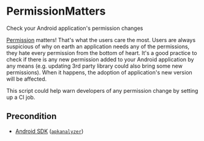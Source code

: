 # PermissionMatters

Check your Android application's permission changes

[Permission](https://developer.android.com/guide/topics/permissions/index.html) matters!  That's what the users care the most.  Users are always suspicious of why on earth an application needs any of the permissions, they hate every permission from the bottom of heart.  It's a good practice to check if there is any new permission added to your Android application by any means (e.g. updating 3rd party library could also bring some new permissions).  When it happens, the adoption of application's new version will be affected.

This script could help warn developers of any permission change by setting up a CI job.

## Precondition

* [Android SDK](https://developer.android.com/studio/index.html#command-tools) ([`apkanalyzer`](https://developer.android.com/studio/command-line/apkanalyzer.html))
